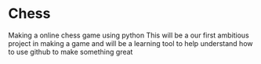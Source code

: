 # Chess
Making a online chess game using python
This will be a our first ambitious project in making a game and will be a learning tool to help understand how to use github
to make something great
